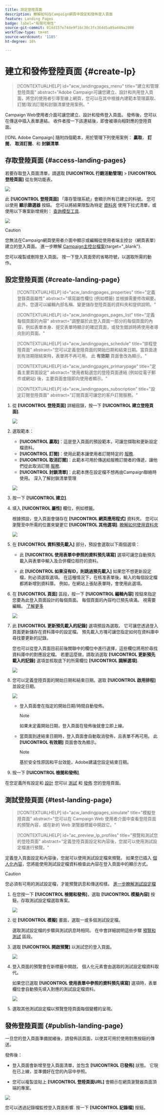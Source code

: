 ```yaml
---
title: 設定登陸頁面
description: 瞭解如何在Campaign網頁中設定和發佈登入頁面
feature: Landing Pages
badge: label="有限可用性"
source-git-commit: 014d157e74de9f16c30c3fc364d5a89a449a2808
workflow-type: tm+mt
source-wordcount: '1185'
ht-degree: 16%

---
```


# 建立和發佈登陸頁面 {#create-lp}

>[!CONTEXTUALHELP]
>id="acw_landingpages_menu"
>title="建立和管理登陸頁面"
>abstract="Adobe Campaign可讓您建立、設計和共用登入頁面，將您的使用者引導至線上網頁，您可以在其中根據內建範本管理贏取、訂閱/取消訂閱和封鎖清單使用案例。"

Campaign Web使用者介面可讓您建立、設計和發佈登入頁面。 發佈後，您可以在傳送中插入表單連結。 收件者按一下該連結後，即會被導向相對應的登陸頁面。

[!DNL Adobe Campaign] 隨附四個範本，用於管理下列使用案例： **贏取**， **訂閱**， **取消訂閱**、和 **封鎖清單**.

## 存取登陸頁面 {#access-landing-pages}

若要存取登入頁面清單，請選取 **[!UICONTROL 行銷活動管理]** > **[!UICONTROL 登陸頁面]** 從左側功能表。

![](assets/lp-inventory.png)

此 **[!UICONTROL 登陸頁面]** 「庫存管理系統」會顯示所有已建立的料號。 您可以使用 **顯示篩選器** 按鈕。 您可以將結果限製為特定 [資料夾](../get-started/permissions.md#folders) 使用下拉式清單，或使用以下專案新增規則： [查詢模型工具](../query/query-modeler-overview.md).

![](assets/lp-inventory-filter.png)

<!--From this list, you can access the [landing page Live report](../reports/lp-report-live.md) or [landing page Global report](../reports/lp-report-global.md) for published items.-->

>[!CAUTION]
>
>您無法在Campaign網頁使用者介面中顯示或編輯從使用者端主控台（網頁表單）建立的登入頁面。 進一步瞭解 [Campaign主控台檔案](https://experienceleague.adobe.com/docs/campaign/campaign-v8/content/webapps.html){target="_blank"}.

<!--If you unpublish a landing page which is referenced in a message, the link to the landing page will be broken and an error page will be displayed. You cannot delete a published landing page. To delete it, you must first unpublish it.-->

您可以複製或刪除登入頁面。 按一下登入頁面旁的省略符號，以選取所需的動作。

## 設定登陸頁面 {#create-landing-page}

>[!CONTEXTUALHELP]
>id="acw_landingpages_properties"
>title="定義登錄頁面屬性"
>abstract="填寫屬性欄位 (例如標籤) 並根據需要修改綱要。此外，您還可以編輯內部名稱、變更儲存登陸頁面的資料夾和提供說明。"

>[!CONTEXTUALHELP]
>id="acw_landingpages_pages_list"
>title="定義每個頁面的內容"
>abstract="調整屬於此登入頁面一部分的每個頁面的內容，例如表單本身、提交表單時顯示的確認頁面，或發生錯誤時將使用者導向到的頁面。"

>[!CONTEXTUALHELP]
>id="acw_landingpages_schedule"
>title="排程登陸頁面"
>abstract="您可以定義登陸頁面的開始日期和結束日期。當頁面達到有效期限結束時，表單將不再可用。 此 **有效期** 頁面會改為顯示。"

>[!CONTEXTUALHELP]
>id="acw_landingpages_primarypage"
>title="定義主要頁面設定"
>abstract="使用者點選您的登陸頁面連結 (例如從電子郵件或網站) 後，主要頁面會隨即向使用者顯示。"

>[!CONTEXTUALHELP]
>id="acw_landingpages_subscription"
>title="設定訂閱登陸頁面"
>abstract="訂閱頁面可讓您的客戶訂閱服務。"

<!--The main steps to create landing pages are as follows:

![](assets/lp-creation-process.png)-->

1. 從 **[!UICONTROL 登陸頁面]** 詳細目錄，按一下 **[!UICONTROL 建立登陸頁面]**.

   ![](assets/lp-create-button.png)

1. 選取範本：
   * **[!UICONTROL 贏取]**：這是登入頁面的預設範本，可讓您擷取和更新設定檔資料。
   * **[!UICONTROL 訂閱]**：使用此範本讓使用者訂閱特定的 [服務](../audience/manage-services.md).
   * **[!UICONTROL 取消訂閱]**：此範本可用於傳送給服務訂閱者的傳遞，讓他們從此取消訂閱 [服務](../audience/manage-services.md).
   * **[!UICONTROL 封鎖清單]**：此範本應在設定檔不想再由Campaign聯絡時使用。 深入了解封鎖清單管理

   ![](assets/lp-templates.png)

1. 按一下 **[!UICONTROL 建立]**.

1. 填入 **[!UICONTROL 屬性]** 欄位，例如標籤。

   根據預設，登入頁面會儲存在 **[!UICONTROL 網頁應用程式]** 資料夾。 您可以瀏覽至中所需的位置來變更它 **[!UICONTROL 其他選項]**. [瞭解如何使用資料夾](../get-started/permissions.md#folders)

   ![](assets/lp-properties.png)

1. 在 **[!UICONTROL 資料預先載入]** 部分，預設會選取以下兩個選項：

   * 此 **[!UICONTROL 使用表單中參照的資料預先填寫]** 選項可讓您自動預先載入與表單中輸入及合併欄位相符的資料。

   * 此 **[!UICONTROL 如果沒有ID，則跳過預先載入]** 如果您不想更新設定檔，則必須選取選項。 在這種情況下，在核准表單後，輸入的每個設定檔都將新增到資料庫。 例如，在網站上張貼表單時，會使用此選項。

1. 在 **[!UICONTROL 頁面]** 區段，按一下 **[!UICONTROL 編輯內容]** 按鈕來指定您要為此登入頁面設計的每個頁面。 每個頁面的內容均已預先填滿。 視需要編輯。 [了解更多](lp-content.md)

   ![](assets/lp-pages.png)

1. 此 **[!UICONTROL 更新預先載入的記錄]** 選項預設為選取。 它可讓您透過登入頁面更新儲存在資料庫中的設定檔。 預先載入方塊可讓您指定如何在資料庫中尋找要更新的記錄。

   您也可以從登入頁面目前前後關聯中的欄位中進行選擇，這些欄位將用於尋找資料庫中的對應設定檔。 若要這麼做，請取消選取 **[!UICONTROL 更新預先載入的記錄]** 選項並核取底下的所需欄位 **[!UICONTROL 調解選項]**.

   ![](assets/lp-storage.png)

1. 您可以定義登陸頁面的開始日期和結束日期。選取 **[!UICONTROL 啟用排程]** 並設定日期。

   ![](assets/lp-schedule.png)

   * 登入頁面會在指定的開始日期/時間自動發佈。

     >[!NOTE]
     >
     >如果未定義開始日期，登入頁面在發佈後就會立即上線。

   * 當頁面到達結束日期時，登入頁面會自動取消發佈，且表單不再可用。 此 **[!UICONTROL 有效期]** 頁面會改為顯示。

     >[!NOTE]
     >
     >基於安全性原因和平台效能，Adobe建議您設定結束日期。

1. 按一下 **[!UICONTROL 檢閱和發佈]**.

在您定義所有設定和 [設計](lp-content.md) 您可以 [測試](#test-landing-page) 和 [發佈](#publish-landing-page) 您的登陸頁面。

## 測試登陸頁面 {#test-landing-page}

>[!CONTEXTUALHELP]
>id="acw_landingpages_simulate"
>title="模擬登陸頁面"
>abstract="您可以在 Campaign Web 使用者介面中查看登陸頁面的預覽內容，或在新的 Web 瀏覽器標籤中開啟它。"

>[!CONTEXTUALHELP]
>id="ac_preview_lp_profiles"
>title="預覽和測試您的登陸頁面"
>abstract="定義登陸頁面設定和內容後，您就可以使用測試設定檔進行預覽。"

定義登入頁面設定和內容後，您就可以使用測試設定檔來預覽。 如果您已插入 [個人化內容](../personalization/gs-personalization.md)，您將能使用測試設定檔資料檢查此內容在登入頁面中的顯示方式。

>[!CAUTION]
>
>您必須有可用的測試設定檔，才能預覽訊息和傳送校樣。 [進一步瞭解測試設定檔](../audience/test-profiles.md)

1. 在您按一下 **[!UICONTROL 檢閱和發佈]**，選取 **[!UICONTROL 模擬內容]** 按鈕，存取測試設定檔選取專案。

   ![](assets/lp-simulate-content.png)

1. 從 **[!UICONTROL 模擬]** 畫面，選取一或多個測試設定檔。

   選取測試設定檔的步驟與測試訊息時相同。 在中會詳細說明這些步驟 [預覽和測試](../preview-test/preview-test.md) 區段。

1. 選取 **[!UICONTROL 開啟預覽]** 以測試您的登入頁面。

   ![](assets/lp-open-preview.png)

1. 登入頁面的預覽會在新標籤中開啟。 個人化元素會由選取的測試設定檔資料取代。

   如果您已選取 **[!UICONTROL 使用表單中參照的資料預先填寫]** 選項時，表單欄位會自動預先填入對應的測試設定檔資料。<!--TBC-->

   ![](assets/lp-preview.png)

1. 選取其他測試設定檔以預覽登陸頁面每個變體的呈現。

<!--Can you preview Confirmation/Error/Expiration pages?-->

## 發佈登陸頁面 {#publish-landing-page}

一旦您的登入頁面準備就緒後，請發佈該頁面，以使其可用於使用對應按鈕的傳送。

發佈後：

* 登入頁面會新增至登入頁面清單，並包含 **[!UICONTROL 已發佈]** 狀態。 它現在已上線，並準備好在您的內容中參照。

* 您可以複製並貼上 **[!UICONTROL 登陸頁面URL]** 會顯示在網頁瀏覽器頁面頂端的專案。

![](assets/lp-published.png)

您可以透過記錄檔監控登入頁面影響<!--and specific reports-->. 按一下 **[!UICONTROL 記錄檔]** 按鈕。

